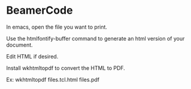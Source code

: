 # BeamerCode
In emacs, open the file you want to print.

Use the htmlfontify-buffer command to generate an html version of your document.

Edit HTML if desired.

Install wkhtmltopdf to convert the HTML to PDF.

Ex: wkhtmltopdf files.tcl.html files.pdf
